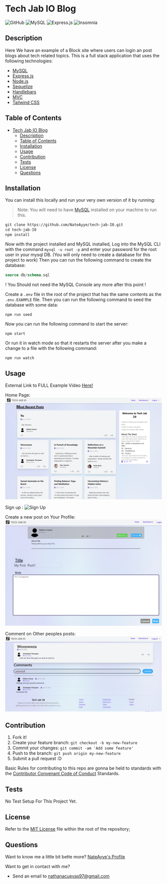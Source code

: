 # Tech Jab IO Blog

![GitHub](https://img.shields.io/github/license/NateAyye/tech-jab-io?label=License)
![MySQL](https://img.shields.io/badge/mysql-%2300f.svg?style=for-the-badge&logo=mysql&logoColor=white)
![Express.js](https://img.shields.io/badge/express.js-%23404d59.svg?style=for-the-badge&logo=express&logoColor=%2361DAFB)
![Insomnia](https://img.shields.io/badge/Insomnia-black?style=for-the-badge&logo=insomnia&logoColor=5849BE)

## Description

Here We have an example of a Block site where users can login an post blogs about tech related topics. This is a full stack application that uses the following technologies:
  - [MySQL](https://www.mysql.com/)
  - [Express.js](https://expressjs.com/)
  - [Node.js](https://nodejs.org/en/)
  - [Sequelize](https://sequelize.org/)
  - [Handlebars](https://handlebarsjs.com/)
  - [MVC](https://en.wikipedia.org/wiki/Model%E2%80%93view%E2%80%93controller)
  - [Tailwind CSS](https://tailwindcss.com/)

## Table of Contents

- [Tech Jab IO Blog](#tech-jab-io-blog)
  - [Description](#description)
  - [Table of Contents](#table-of-contents)
  - [Installation](#installation)
  - [Usage](#usage)
  - [Contribution](#contribution)
  - [Tests](#tests)
  - [License](#license)
  - [Questions](#questions)

## Installation

You can install this locally and run your very own version of it by running:

> Note: You will need to have [MySQL](https://dev.mysql.com/doc/mysql-shell/8.0/en/mysql-shell-install.html) installed on your machine to run this.

```
git clone https://github.com/NateAyye/tech-jab-I0.git
cd tech-jab-I0
npm install
```

Now with the project installed and MySQL installed, Log into the MySQL CLI with the command `mysql -u root -p` and enter your password for the root user in your mysql DB. (You will only need to create a database for this project to work) Then you can run the following command to create the database:

```sql
source db/schema.sql
```

! You Should not need the MySQL Console any more after this point !

Create a `.env` file in the root of the project that has the same contents as the `.env.EXAMPLE` file. Then you can run the following command to seed the database with some data:

```shell
npm run seed
```

Now you can run the following command to start the server:

```shell
npm start
```

Or run it in watch mode so that it restarts the server after you make a change to a file with the following command:

```shell
npm run watch
```

## Usage

External Link to FULL Example Video [Here!](https://drive.google.com/file/d/1V9iJGM6mBPSJOR9FF0jurgZq_SSK4GYV/view?usp=sharing)

Home Page:
![Home Page](https://github.com/NateAyye/tech-jab-io/blob/main/public/images/home_page.png?raw=true)

Sign up :
![Sign Up](https://github.com/NateAyye/tech-jab-io/blob/main/public/images/Tags_API.png?raw=true)

Create a new post on Your Profile:
![Create Your First Post](https://github.com/NateAyye/tech-jab-io/blob/main/public/images/new_post.png?raw=true)

Comment on Other peoples posts:
![Comment on other peopls posts](https://github.com/NateAyye/tech-jab-io/blob/main/public/images/comment_post.png?raw=true)

## Contribution

1. Fork it!
2. Create your feature branch: `git checkout -b my-new-feature`
3. Commit your changes: `git commit -am 'Add some feature'`
4. Push to the branch: `git push origin my-new-feature`
5. Submit a pull request :D

Basic Rules for contributing to this repo are gonna be held to standards with the [Contributor Convenant Code of Conduct](https://www.contributor-covenant.org/version/2/1/code_of_conduct/) Standards.

## Tests

No Test Setup For This Project Yet.

## License

Refer to the [MIT License](https://github.com/NateAyye/e-commerce-backend/blob/main/LICENSE) file within the root of the repository;

## Questions

Want to know me a little bit bette more? [NateAyye's Profile](https://github.com/NateAyye)

Want to get in contact with me?

- Send an email to <a href='mailto:nathanacuevas97@gmail.com'>nathanacuevas97@gmail.com</a>